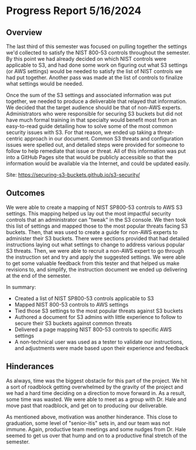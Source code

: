 # Progress Report 5/16/2024
## Overview
The last third of this semester was focused on pulling together the settings we'd collected to satisfy the NIST 800-53 controls throughout the semester. By this point we had already decided on which NIST controls were applicable to S3, and had done some work on figuring out what S3 settings (or AWS settings) would be needed to satisfy the list of NIST controls we had put together. Another pass was made at the list of controls to finalize what settings would be needed. 

Once the sum of the S3 settings and associated information was put together, we needed to produce a deliverable that relayed that information. We decided that the target audience should be that of non-AWS experts. Administrators who were responsible for securing S3 buckets but did not have much formal training in that specialty would benefit most from an easy-to-read guide detailing how to solve some of the most common security issues with S3. For that reason, we ended up taking a threat-centric approach in our document. Common S3 threats and configuration issues were spelled out, and detailed steps were provided for someone to follow to help remediate that issue or threat. All of this information was put into a GitHub Pages site that would be publicly accessible so that the information would be available via the Internet, and could be updated easily. 

Site: https://securing-s3-buckets.github.io/s3-security/

## Outcomes
We were able to create a mapping of NIST SP800-53 controls to AWS S3 settings. This mapping helped us lay out the most impactful security controls that an administrator can "tweak" in the S3 console. We then took this list of settings and mapped those to the most popular threats facing S3 buckets. Then, that was used to create a guide for non-AWS experts to administer their S3 buckets. There were sections provided that had detailed instructions laying out what settings to change to address various popular S3 threats. Then, we were able to recruit a non-AWS expert to go through the instruction set and try and apply the suggested settings. We were able to get some valuable feedback from this tester and that helped us make revisions to, and simplify, the instruction document we ended up delivering at the end of the semester. 

In summary: 
* Created a list of NIST SP800-53 controls applicable to S3
* Mapped NIST 800-53 controls to AWS settings
* Tied those S3 settings to the most popular threats against S3 buckets
* Authored a document for S3 admins with little experience to follow to secure their S3 buckets against common threats
* Delivered a page mapping NIST 800-53 controls to specific AWS settings
* A non-technical user was used as a tester to validate our instructions, and adjustments were made based upon their experience and feedback

## Hinderances
As always, time was the biggest obstacle for this part of the project. We hit a sort of roadblock getting overwhelmed by the gravity of the project and we had a hard time deciding on a direction to move forward in. As a result, some time was wasted. We were able to meet as a group with Dr. Hale and move past that roadblock, and get on to producing our deliverable. 

As mentioned above, motivation was another hinderance. This close to graduation, some level of "senior-itis" sets in, and our team was not immune. Again, productive team meetings and some nudges from Dr. Hale seemed to get us over that hump and on to a productive final stretch of the semester. 
